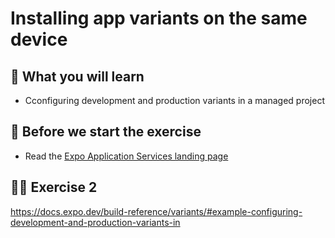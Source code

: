 
# Installing app variants on the same device

## 📡 What you will learn

- Cconfiguring development and production variants in a managed project

## 👾 Before we start the exercise

- Read the [Expo Application Services landing page](https://expo.dev/eas)

## 👨‍🚀 Exercise 2

https://docs.expo.dev/build-reference/variants/#example-configuring-development-and-production-variants-in
